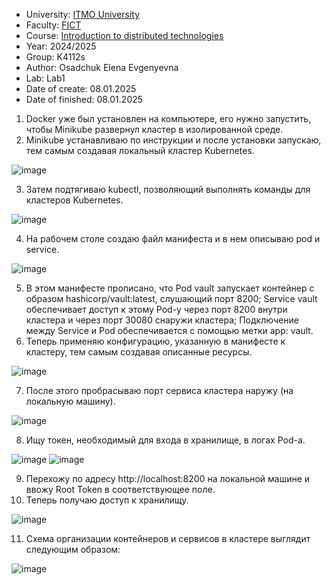 - University: [ITMO University](https://itmo.ru/ru/)
- Faculty: [FICT](https://fict.itmo.ru)
- Course: [Introduction to distributed technologies](https://github.com/itmo-ict-faculty/introduction-to-distributed-technologies)
- Year: 2024/2025
- Group: K4112s
- Author: Osadchuk Elena Evgenyevna
- Lab: Lab1
- Date of create: 08.01.2025
- Date of finished: 08.01.2025

1. Docker уже был установлен на компьютере, его нужно запустить, чтобы Minikube развернул кластер в изолированной среде.
2. Minikube устанавливаю по инструкции и после установки запускаю, тем самым создавая локальный кластер Kubernetes.

![image](https://github.com/user-attachments/assets/ea353507-c236-4afe-9ce7-ad3f21a19c66)

3. Затем подтягиваю kubectl, позволяющий выполнять команды для кластеров Kubernetes.

![image](https://github.com/user-attachments/assets/6ef63e95-ab05-47ec-84f5-44fe8a5a3371)

4. На рабочем столе создаю файл манифеста и в нем описываю pod и service.

![image](https://github.com/user-attachments/assets/8f35b2af-cbd5-4079-bc40-ea8a83287ec9)

5. В этом манифесте прописано, что Pod vault запускает контейнер с образом hashicorp/vault:latest, слушающий порт 8200;
Service vault обеспечивает доступ к этому Pod-у через порт 8200 внутри кластера и через порт 30080 снаружи кластера;
Подключение между Service и Pod обеспечивается с помощью метки app: vault.
6. Теперь применяю конфигурацию, указанную в манифесте к кластеру, тем самым создавая описанные ресурсы.

![image](https://github.com/user-attachments/assets/e43be889-ed57-4773-9d6e-3fe5bd7f89aa)

7. После этого пробрасываю порт сервиса кластера наружу (на локальную машину).

![image](https://github.com/user-attachments/assets/adcaba48-cdce-4164-92e1-b1cc04f6c4e5)

8. Ищу токен, необходимый для входа в хранилище, в логах Pod-а.

![image](https://github.com/user-attachments/assets/4b0d7898-0d74-4b0d-aaa7-874e3fc6e919)
![image](https://github.com/user-attachments/assets/b322f604-b359-40ee-839a-25c23e030a34)

9. Перехожу по адресу http://localhost:8200 на локальной машине и ввожу Root Token в соответствующее поле.
10. Теперь получаю доступ к хранилищу.

![image](https://github.com/user-attachments/assets/9628e12f-09ef-4bd5-95e4-82142f04ae10)

11. Схема организации контейнеров и сервисов в кластере выглядит следующим образом:

![image](https://github.com/user-attachments/assets/620ae4e3-2772-4e88-a083-e7efd85552f1)
